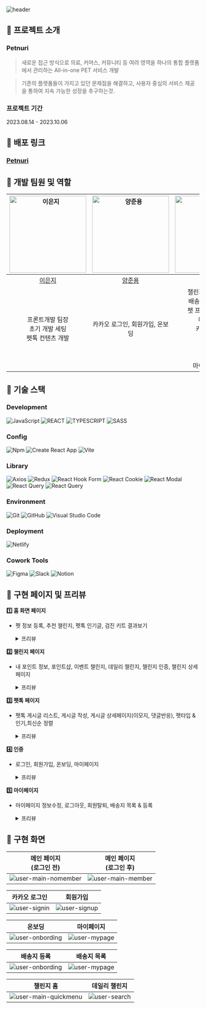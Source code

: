 ![header](https://capsule-render.vercel.app/api?type=waving&color=gradient&height=200&section=header&text=Petnuri&fontSize=50)

## 📌 프로젝트 소개

### Petnuri

> 새로운 접근 방식으로 의료, 커머스, 커뮤니티 등 여려 영역을 하나의 통합 플랫폼에서 관리하는 All-in-one PET 서비스 개발

> 기존의 플랫폼들이 가지고 있던 문제점을 해결하고, 사용자 중심의 서비스 제공을 통하여 지속 가능한 성장을 추구하는것.

### 프로젝트 기간

2023.08.14 - 2023.10.06

## 📌 배포 링크

### **[Petnuri](https://petnuri.netlify.app/)**

## 📌 개발 팀원 및 역할

| <a href="https://github.com/dmswl2030"><img src="https://avatars.githubusercontent.com/u/51252978?v=4" width=200px alt="이은지" /></a> | <a href="https://github.com/azure0929"><img src="https://avatars.githubusercontent.com/u/128226527?v=4" width=200px alt="양준용" /></a> | <a href="https://github.com/hwanginseung"><img src="https://avatars.githubusercontent.com/u/128157440?v=4" width=200px alt="황인승" /></a> | <a href="https://github.com/fronttemp"><img src="https://avatars.githubusercontent.com/u/128144054?v=4" width=200px alt="이정환" /></a> | <a href="https://github.com/saeyeonKim"><img src="https://avatars.githubusercontent.com/u/118176015?v=4" width=200px alt="김세연" /> |
| :------------------------------------------------------------------------------------------------------------------------------------: | :-------------------------------------------------------------------------------------------------------------------------------------: | :----------------------------------------------------------------------------------------------------------------------------------------: | :-------------------------------------------------------------------------------------------------------------------------------------: | :----------------------------------------------------------------------------------------------------------------------------------: |
|                                                 [이은지](https://github.com/dmswl2030)                                                 |                                                 [양준용](https://github.com/azure0929)                                                  |                                                   [황인승](https://github.com/dmswl2030)                                                   |                                                 [이정환](https://github.com/fronttemp)                                                  |                                               [김세연](https://github.com/saeyeonKim)                                                |
|                                   프론트개발 팀장<br /> 초기 개발 세팅<br /> 펫톡 컨텐츠 개발<br />                                    |                                                     카카오 로그인, 회원가입, 온보딩                                                     |       챌린지 홈, 포인트 샵 <br />배송지 등록, 리스트<br />펫 프로필 추가, 수정<br />메인 페이지 <br />카카오 로그인<br /> 온보딩<br />회원탈퇴<br /> 로그아웃 <br />마이페이지 수정        |                           이벤트 챌린지 상세페이지<br />데일리 챌린지 상세페이지<br />챌린지 인증글 작성 개발                           |                                                펫톡 게시글 작성<br />마이페이지 개발                                                 |

## 📌 기술 스택

### Development

![JavaScript](https://img.shields.io/badge/JavaScript-F7DF1E?style=flat&logo=javascript&logoColor=white)
![REACT](https://img.shields.io/badge/React-61DAFB?style=flat&logo=React&logoColor=black)
![TYPESCRIPT](https://img.shields.io/badge/Typescript-3178C6?style=flat&logo=Typescript&logoColor=white)
![SASS](https://img.shields.io/badge/SCSS-CC6699?style=flat&logo=sass&logoColor=white)

### Config

![Npm](https://img.shields.io/badge/Npm-CB3837?style=flat&logo=npm&logoColor=white)
![Create React App](https://img.shields.io/badge/Create%20React%20App-09D3AC?style=flat&logo=CreateReactApp&logoColor=white)
![Vite](https://img.shields.io/badge/Vite-F7DF1E?style=flat&logo=Vite&logoColor=white)

### Library

![Axios](https://img.shields.io/badge/Axios-5A29E4?style=flat&logo=axios&logoColor=white)
![Redux](https://img.shields.io/badge/Redux-764ABC?style=flat&logo=Redux&logoColor=white)
![React Hook Form](https://img.shields.io/badge/React%20Hook%20Form-FF6754?style=flat)
![React Cookie](https://img.shields.io/badge/React%20Cookie-FF4154?style=flat)
![React Modal](https://img.shields.io/badge/React%20Modal-CC6699?style=flat)
![React Query](https://img.shields.io/badge/React%20Query-710000?style=flat&logo=React%20Query&logoColor=white)
![React Query](https://img.shields.io/badge/Recoil-007ACC?style=flat&logo=Recoil&logoColor=white)

### Environment

![Git](https://img.shields.io/badge/Git-F05032?style=flat&logo=git&logoColor=white)
![GitHub](https://img.shields.io/badge/GitHub-181717?style=flat&logo=github&logoColor=white)
![Visual Studio Code](https://img.shields.io/badge/Visual%20Studio%20Code-007ACC?style=flat&logo=visualstudiocode&logoColor=white)

### Deployment

![Netlify](https://img.shields.io/badge/Netlify-00C7B7?style=flat&logo=netlify&logoColor=white)

### Cowork Tools

![Figma](https://img.shields.io/badge/Figma-F24E1E?style=flat&logo=figma&logoColor=white)
![Slack](https://img.shields.io/badge/Slack-4A154B?style=flat&logo=slack&logoColor=white)
![Notion](https://img.shields.io/badge/Notion-000000?style=flat&logo=notion&logoColor=white)

## 📌 구현 페이지 및 프리뷰

**1️⃣ 홈 화면 페이지**

- 펫 정보 등록, 추천 챌린지, 펫톡 인기글, 검진 키트 결과보기

  <details>
    <summary>프리뷰</summary>
    <img src="./src/assets/readme/home.gif" width="500px">
    
  </details>

**2️⃣ 챌린지 페이지**

- 내 포인트 정보, 포인트샵, 이벤트 챌린지, 데일리 챌린지, 챌린지 인증, 챌린지 상세페이지

  <details>
    <summary>프리뷰</summary>
    <img src="./src/assets/readme/challenge.gif" width="500px">
  </details>

**3️⃣ 펫톡 페이지**

- 펫톡 게시글 리스트, 게시글 작성, 게시글 상세페이지(이모지, 댓글반응), 펫타입 & 인기,최신순 정렬

  <details>
    <summary>프리뷰</summary>
    <img src="./src/assets/readme/pettalk.gif" width="500px">
  </details>

**4️⃣ 인증**

- 로그인, 회원가입, 온보딩, 마이페이지

  <details>
    <summary>프리뷰</summary>
    <img src="./src/assets/readme/user.gif" width="500px">
  </details>

**5️⃣ 마이페이지**

- 마이페이지 정보수정, 로그아웃, 회원탈퇴, 배송지 목록 & 등록

  <details>
    <summary>프리뷰</summary>
    <img src="./src/assets/readme/mypage.gif" width="500px">
  </details>

## 📌 구현 화면

| <div align="center">메인 페이지<br/>(로그인 전)</div> | <div align="center">메인 페이지<br/>(로그인 후)</div> |
| ----------------------------------------------------- | ----------------------------------------------------- |
| ![user-main-nomember](./src/assets/readme/_.png)      | ![user-main-member](./src/assets/readme/_.png)        |

| <div align="center">카카오 로그인</div>   | <div align="center">회원가입</div>        |
| ----------------------------------------- | ----------------------------------------- |
| ![user-signin](./src/assets/readme/_.png) | ![user-signup](./src/assets/readme/_.png) |

| <div align="center">온보딩</div>             | <div align="center">마이페이지</div>      |
| -------------------------------------------- | ----------------------------------------- |
| ![user-onbording](./src/assets/readme/_.png) | ![user-mypage](./src/assets/readme/_.png) |

| <div align="center">배송지 등록</div>        | <div align="center">배송지 목록</div>     |
| -------------------------------------------- | ----------------------------------------- |
| ![user-onbording](./src/assets/readme/_.png) | ![user-mypage](./src/assets/readme/_.png) |

| <div align="center">챌린지 홈</div>               | <div align="center">데일리 챌린지</div>   |
| ------------------------------------------------- | ----------------------------------------- |
| ![user-main-quickmenu](./src/assets/readme/_.png) | ![user-search](./src/assets/readme/_.png) |
